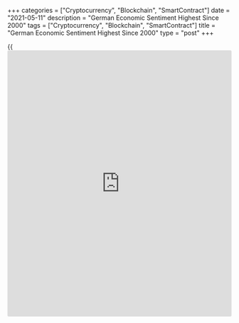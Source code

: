 +++
categories = ["Cryptocurrency", "Blockchain", "SmartContract"]
date = "2021-05-11"
description = "German Economic Sentiment Highest Since 2000"
tags = ["Cryptocurrency", "Blockchain", "SmartContract"]
title = "German Economic Sentiment Highest Since 2000"
type = "post"
+++

{{<iframe id="large-banner" src="https://www.bounty.group/#slide=27.0" width="100%" height="600" scrolling="no" style="border: 0px solid rgb(216, 221, 230); border-radius: 3px;">}}

German economic confidence reached its highest level in more than two
decades in May as the slowing down of the third COVID-19 wave made
financial market experts more optimistic, survey data from the ZEW -
Leibniz Centre for European Economic Research showed Tuesday.

The ZEW Indicator of Economic Sentiment rose sharply to 84.4 in May from
70.7 in April. The last time the indicator had reached a higher level
was in February 2000. The score was forecast to climb to 72.0.

The current conditions index rose by 8.7 points to -40.1 in May. This
was also better than the economists' forecast of -41.3.

The experts expect a significant economic upswing in the coming six
months, ZEW President Achim Wambach, said. "The economic outlook for the
euro area and the United States has improved considerably as well."  
  
The financial market experts' sentiment concerning the economic
development of the Eurozone increased sharply in May. The corresponding
index advanced 17.7 points to 84.0 points.

The indicator for the current economic situation moved up 14.1 points to
-51.4 points. The outlook for economic development in the euro area has
thus improved very significantly, the survey showed.

Inflation expectations for the euro area gained 2.5 points to a new
value of 77.6 points in May. The vast majority of experts expect the
inflation rate to increase in the coming six months.

For comments and feedback [contact](https://www.playgroundfx.com/contact/): editorial@rtt[news](https://www.letsplayfx.com/blog/forex-news-website/).com

[Economic News][1]

 **What parts of the world are seeing the best (and worst) economic
performances lately? Click[here][2] to check out our [Econ Scorecard][2]
and find out! See up-to-the-moment [ranking](https://www.playgroundfx.com/blog/crypto-exchange-ranking/)s for the best and worst
performers in [GDP][3], [unemployment rate][4], [inflation][2] and much
more.**

   1. www.rtt[news](https://www.letsplayfx.com/blog/forex-news-website/).com/Content/EconomicNews.aspx
   2. www.rtt[news](https://www.letsplayfx.com/blog/forex-news-website/).com/economic-scorecard/world-rank/CPI/highest-performance.aspx
   3. www.rtt[news](https://www.letsplayfx.com/blog/forex-news-website/).com/economic-scorecard/world-rank/GDP/highest-performance.aspx
   4. www.rtt[news](https://www.letsplayfx.com/blog/forex-news-website/).com/economic-scorecard/world-rank/unemployment-rate/lowest-performance.aspx